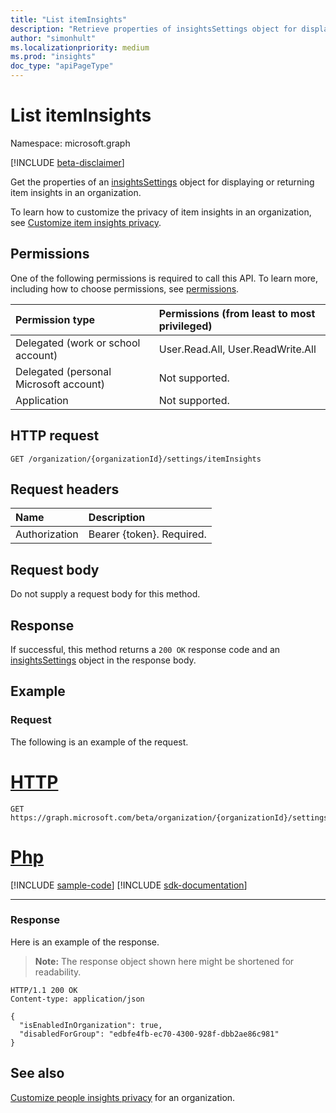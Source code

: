 ```yaml
---
title: "List itemInsights"
description: "Retrieve properties of insightsSettings object for displaying or returning item insights in an organization."
author: "simonhult"
ms.localizationpriority: medium
ms.prod: "insights"
doc_type: "apiPageType"
---
```


# List itemInsights

Namespace: microsoft.graph

[!INCLUDE [beta-disclaimer](../../includes/beta-disclaimer.md)]

Get the properties of an [insightsSettings](../resources/insightssettings.md) object for displaying or returning item insights in an organization.

To learn how to customize the privacy of item insights in an organization, see [Customize item insights privacy](/graph/insights-customize-item-insights-privacy). 


## Permissions

One of the following permissions is required to call this API. To learn more, including how to choose permissions, see [permissions](/graph/permissions-reference).

|Permission type      | Permissions (from least to most privileged)              |
|:--------------------|:---------------------------------------------------------|
|Delegated (work or school account) | User.Read.All, User.ReadWrite.All |
|Delegated (personal Microsoft account) | Not supported.    |
|Application | Not supported. |

## HTTP request
<!-- { "blockType": "ignored" } -->

```http
GET /organization/{organizationId}/settings/itemInsights
```

## Request headers

| Name       | Description|
|:-----------|:----------|
| Authorization  | Bearer {token}. Required. |

## Request body

Do not supply a request body for this method.

## Response

If successful, this method returns a `200 OK` response code and an [insightsSettings](../resources/insightssettings.md) object in the response body.

## Example
### Request
The following is an example of the request.


# [HTTP](#tab/http)
<!-- {
  "blockType": "request",
  "name": "get_insightssettingsrequest"
}-->

```msgraph-interactive
GET https://graph.microsoft.com/beta/organization/{organizationId}/settings/itemInsights
```

# [Php](#tab/php)
[!INCLUDE [sample-code](../includes/snippets/php/get-insightssettingsrequest-php-snippets.md)]
[!INCLUDE [sdk-documentation](../includes/snippets/snippets-sdk-documentation-link.md)]

---


### Response

Here is an example of the response. 
> **Note:** The response object shown here might be shortened for readability.
<!-- {
  "blockType": "response",
  "truncated": true,
  "@odata.type": "microsoft.graph.insightsSettings",
  "name": "get_insightssettingsrequest"
} -->

```http
HTTP/1.1 200 OK
Content-type: application/json

{
  "isEnabledInOrganization": true,
  "disabledForGroup": "edbfe4fb-ec70-4300-928f-dbb2ae86c981"
}
```

## See also
[Customize people insights privacy](/graph/insights-customize-people-insights-privacy) for an organization.
